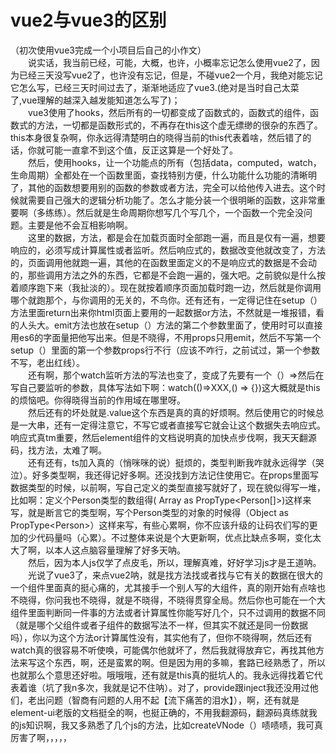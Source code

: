 # vue2与vue3的区别
（初次使用vue3完成一个小项目后自己的小作文）  
&emsp;&emsp;说实话，我当前已经，可能，大概，也许，小概率忘记怎么使用vue2了，因为已经三天没写vue2了，也许没有忘记，但是，不碰vue2一个月，我绝对能忘记它怎么写，已经三天时间过去了，渐渐地适应了vue3.(绝对是当时自己太菜了,vue理解的越深入越发能知道怎么写了)；  
&emsp;&emsp;vue3使用了hooks，然后所有的一切都变成了函数式的，函数式的组件，函数式的方法，一切都是函数形式的，不再存在this这个虚无缥缈的很杂的东西了。this本身很复杂啊，你永远得清楚明白的晓得当前的this代表着啥，然后错了的话，你就可能一直拿不到这个值，反正这算是一个好处了。  
&emsp;&emsp;然后，使用hooks，让一个功能点的所有（包括data，computed，watch，生命周期）全都处在一个函数里面，查找特别方便，什么功能什么功能的清晰明了，其他的函数想要用别的函数的参数或者方法，完全可以给他传入进去。这个时候就需要自己强大的逻辑分析功能了。怎么才能分装一个很明晰的函数，这非常重要啊（多练练）。然后就是生命周期你想写几个写几个，一个函数一个完全没问题。主要是他不会互相影响啊。  
&emsp;&emsp;这里的数据，方法，都是会在加载页面时全部跑一遍，而且是仅有一遍，想要响应的，必须写成计算属性或者监听。然后响应式的，数据改变他就改变了，方法的，页面调用他就跑一遍，其他的在函数里面定义的不是响应式的数据是不会动的，那些调用方法之外的东西，它都是不会跑一遍的，强大吧。之前貌似是什么按着顺序跑下来（我扯淡的）。现在就按着顺序页面加载时跑一边，然后就是你调用哪个就跑那个，与你调用的无关的，不鸟你。还有还有，一定得记住在setup（）方法里面return出来你html页面上要用的一起数据or方法，不然就是一堆报错，看的人头大。emit方法也放在setup（）方法的第二个参数里面了，使用时可以直接用es6的字面量把他写出来。但是不晓得，不用props只用emit，然后不写第一个setup（）里面的第一个参数props行不行（应该不咋行，之前试过，第一个参数不写，老出红线）。  
&emsp;&emsp;还有啊，那个watch监听方法的写法也变了，变成了先要有一个（）=>然后在写自己要监听的参数，具体写法如下啊：watch(()=>XXX,() => {})这大概就是this的烦恼吧。你得晓得当前的作用域在哪里呀。  
&emsp;&emsp;然后还有的坏处就是.value这个东西是真的真的好烦啊。然后使用它的时候总是一大串，还有一定得注意它，不写它或者直接写它就会让这个数据失去响应式。响应式真tm重要，然后element组件的文档说明真的加快点步伐啊，我天天翻源码，找方法，太难了啊。  
&emsp;&emsp;还有还有，ts加入真的（悄咪咪的说）挺烦的，类型判断我咋就永远得学（哭泣）。好多类型啊，我还得记好多啊。还没找到方法记住使用它。在props里面写数据类型的时候，以前啊，写自己定义的类型直接写就好了，现在貌似得写一堆，比如啊：定义个Person类型的数组得( Array as PropType\<Person[]>)这样来写，就是断言它的类型啊，写个Person类型的对象的时候得（Object as PropType\<Person>）这样来写，有些心累啊，你不应该升级的让码农们写的更加的少代码量吗（心累）。不过整体来说是个大更新啊，优点比缺点多啊，变化太大了啊，以本人这点脑容量理解了好多天呐。  
&emsp;&emsp;然后，因为本人js仅学了点皮毛，所以，理解真难，好好学习js才是王道呐。  
&emsp;&emsp;光说了vue3了，来点vue2呐，就是找方法找或者找与它有关的数据在很大的一个组件里面真的挺心痛的，尤其接手一个别人写的大组件，真的刚开始有点啥也不晓得，你问我也不晓得，就是不晓得，不晓得贯穿全局。然后你也可能在一个大组件里面判断同一件事的方法或者计算属性你能写好几个，只不过调用的数据不同（就是哪个父组件或者子组件的数据写法不一样，但其实不就还是同一份数据吗），你以为这个方法or计算属性没有，其实他有了，但你不晓得啊，然后还有watch真的很容易不听使唤，可能偶尔他就坏了，然后我就得放弃它，再找其他方法来写这个东西，啊，还是蛮累的啊。但是因为用的多嘛，套路已经熟悉了，所以也就那么个意思还好啦。哦哦哦，还有就是this真的挺坑人的。我永远得找着它代表着谁（坑了我n多次，我就是记不住呐）。对了，provide跟inject我还没用过他们，老出问题（智商有问题的人用不起【流下痛苦的泪水】），啊，还有就是element-ui老版的文档挺全的啊，也挺正确的，不用我翻源码，翻源码真练就我的js知识啊，我又多熟悉了几个js的方法，比如createVNode（）啧啧啧，我可真厉害了啊，，，，，